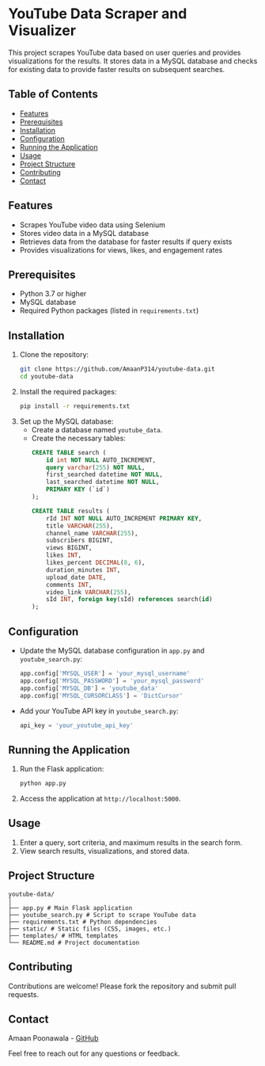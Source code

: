 # YouTube Data Scraper and Visualizer

This project scrapes YouTube data based on user queries and provides visualizations for the results. It stores data in a MySQL database and checks for existing data to provide faster results on subsequent searches.

## Table of Contents

- [Features](#features)
- [Prerequisites](#prerequisites)
- [Installation](#installation)
- [Configuration](#configuration)
- [Running the Application](#running-the-application)
- [Usage](#usage)
- [Project Structure](#project-structure)
- [Contributing](#contributing)
- [Contact](#Contact)

## Features
- Scrapes YouTube video data using Selenium
- Stores video data in a MySQL database
- Retrieves data from the database for faster results if query exists
- Provides visualizations for views, likes, and engagement rates

## Prerequisites
- Python 3.7 or higher
- MySQL database
- Required Python packages (listed in `requirements.txt`)

## Installation
1. Clone the repository:
    ```bash
    git clone https://github.com/AmaanP314/youtube-data.git
    cd youtube-data
    ```
2. Install the required packages:
    ```bash
    pip install -r requirements.txt
    ```
3. Set up the MySQL database:
    - Create a database named `youtube_data`.
    - Create the necessary tables:
        ```sql
        CREATE TABLE search (
            id int NOT NULL AUTO_INCREMENT,
            query varchar(255) NOT NULL,
            first_searched datetime NOT NULL,
            last_searched datetime NOT NULL,
            PRIMARY KEY (`id`)
        );

        CREATE TABLE results (
            rId INT NOT NULL AUTO_INCREMENT PRIMARY KEY,
            title VARCHAR(255),
            channel_name VARCHAR(255),
            subscribers BIGINT,
            views BIGINT,
            likes INT,
            likes_percent DECIMAL(8, 6),
            duration_minutes INT,
            upload_date DATE,
            comments INT,
            video_link VARCHAR(255),
            sId INT, foreign key(sId) references search(id)
        );

        ```

## Configuration
- Update the MySQL database configuration in `app.py` and `youtube_search.py`:
    ```python
    app.config['MYSQL_USER'] = 'your_mysql_username'
    app.config['MYSQL_PASSWORD'] = 'your_mysql_password'
    app.config['MYSQL_DB'] = 'youtube_data'
    app.config['MYSQL_CURSORCLASS'] = 'DictCursor'
    ```
- Add your YouTube API key in `youtube_search.py`:
    ```python
    api_key = 'your_youtube_api_key'
    ```

## Running the Application
1. Run the Flask application:
    ```bash
    python app.py
    ```
2. Access the application at `http://localhost:5000`.

## Usage
1. Enter a query, sort criteria, and maximum results in the search form.
2. View search results, visualizations, and stored data.

## Project Structure

    youtube-data/
    │
    ├── app.py # Main Flask application
    ├── youtube_search.py # Script to scrape YouTube data
    ├── requirements.txt # Python dependencies
    ├── static/ # Static files (CSS, images, etc.)
    ├── templates/ # HTML templates
    └── README.md # Project documentation


## Contributing
Contributions are welcome! Please fork the repository and submit pull requests.

## Contact

Amaan Poonawala - [GitHub](https://github.com/amaanp314)

Feel free to reach out for any questions or feedback.

